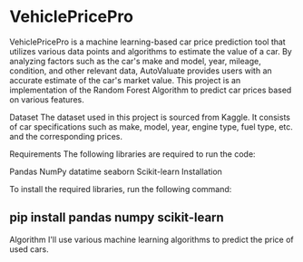 # VehiclePricePro
VehiclePricePro is a machine learning-based car price prediction tool that utilizes various data points and algorithms to estimate the value of a car. By analyzing factors such as the car's make and model, year, mileage, condition, and other relevant data, AutoValuate provides users with an accurate estimate of the car's market value.
This project is an implementation of the Random Forest Algorithm 
to predict car prices based on various features.

Dataset
The dataset used in this project is sourced from Kaggle. 
It consists of car specifications such as make, model, year, engine type, fuel type, etc.
and the corresponding prices. 

Requirements
The following libraries are required to run the code:

Pandas
NumPy
datatime
seaborn
Scikit-learn
Installation

To install the required libraries, run the following command:
## pip install pandas numpy scikit-learn ##


Algorithm
I'll use various machine learning algorithms to predict the price of used cars.
